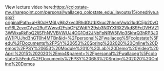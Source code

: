 View lecture video here:https://colostate-my.sharepoint.com/personal/wallaceg_colostate_edu/_layouts/15/onedrive.aspx?originalPath=aHR0cHM6Ly9jb2xvc3RhdGUtbXkuc2hhcmVwb2ludC5jb20vOmY6L2cvcGVyc29uYWwvd2FsbGFjZWdfY29sb3N0YXRlX2VkdS9FcDVHV213WWxaRkFoQ2ljSFhNVVBVWUJ4OG1Od2JNbFpNRW5IVlp3SkhrQ3hRP3J0aW1lPUJhd3hGT0h4MTBn&id=%2Fpersonal%2Fwallaceg%5Fcolostate%5Fedu%2FDocuments%2FPSY%20653%20Spring%202020%20Online%20Demos%2FPSY%20653%20Module%2010%20Lab%20Demo%20Video%20April%2015%202020%2Emp4&parent=%2Fpersonal%2Fwallaceg%5Fcolostate%5Fedu%2FDocuments%2FPSY%20653%20Spring%202020%20Online%20Demos
